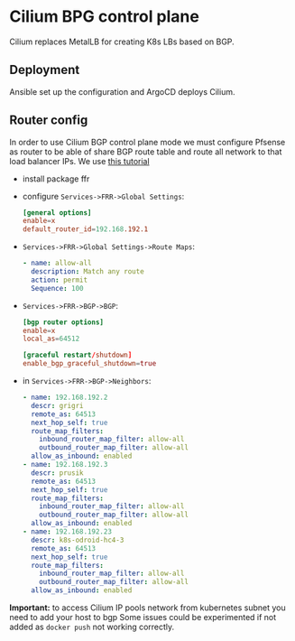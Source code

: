 # Cilium BPG control plane

Cilium replaces MetalLB for creating K8s LBs based on BGP.

## Deployment

Ansible set up the configuration and ArgoCD deploys Cilium.

## Router config

In order to use Cilium BGP control plane mode we must configure Pfsense as router to be able of share
BGP route table and route all network to that load balancer IPs. We use
[this tutorial](https://www.danmanners.com/posts/pfsense-bgp-kubernetes/)

- install package ffr

- configure `Services->FRR->Global Settings`:

  ```conf
  [general options]
  enable=x
  default_router_id=192.168.192.1
  ```

- `Services->FRR->Global Settings->Route Maps`:

  ```yaml
  - name: allow-all
    description: Match any route
    action: permit
    Sequence: 100
  ```

- `Services->FRR->BGP->BGP`:

  ```conf
  [bgp router options]
  enable=x
  local_as=64512

  [graceful restart/shutdown]
  enable_bgp_graceful_shutdown=true
  ```

- in `Services->FRR->BGP->Neighbors`:

  ```yaml
  - name: 192.168.192.2
    descr: grigri
    remote_as: 64513
    next_hop_self: true
    route_map_filters:
      inbound_router_map_filter: allow-all
      outbound_router_map_filter: allow-all
    allow_as_inbound: enabled
  - name: 192.168.192.3
    descr: prusik
    remote_as: 64513
    next_hop_self: true
    route_map_filters:
      inbound_router_map_filter: allow-all
      outbound_router_map_filter: allow-all
    allow_as_inbound: enabled
  - name: 192.168.192.23
    descr: k8s-odroid-hc4-3
    remote_as: 64513
    next_hop_self: true
    route_map_filters:
      inbound_router_map_filter: allow-all
      outbound_router_map_filter: allow-all
    allow_as_inbound: enabled
  ```

**Important:** to access Cilium IP pools network from kubernetes subnet you need to add your host to bgp
Some issues could be experimented if not added as `docker push` not working correctly.
